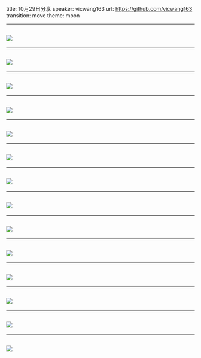 title: 10月29日分享
speaker: vicwang163
url: https://github.com/vicwang163
transition: move
theme: moon

----
![](http://ww2.sinaimg.cn/thumbnail/005OSeYugw1f9dvpmfibej30k00b974y.jpg)
----

----
![](http://ww2.sinaimg.cn/thumbnail/005OSeYugw1f9dvplm6woj30k00b9jsv.jpg)
----

----
![](http://ww1.sinaimg.cn/thumbnail/005OSeYugw1f9dvplykhbj30k00b9403.jpg)
----

----
![](http://ww4.sinaimg.cn/thumbnail/005OSeYugw1f9dvplt946j30k00b9q3m.jpg)
----

----
![](http://ww3.sinaimg.cn/thumbnail/005OSeYugw1f9dvpnkzj5j30k00b9tas.jpg)
----

----
![](http://ww2.sinaimg.cn/thumbnail/005OSeYugw1f9dvpmfp86j30k00b9ta6.jpg)
----

----
![](http://ww4.sinaimg.cn/thumbnail/005OSeYugw1f9dvplmnckj30k00b9wfg.jpg)
----

----
![](http://ww2.sinaimg.cn/thumbnail/005OSeYugw1f9dvplrjptj30k00b9aaw.jpg)
----

----
![](http://ww4.sinaimg.cn/thumbnail/005OSeYugw1f9dvpmo0q0j30k00b93zu.jpg)
----

----
![](http://ww4.sinaimg.cn/thumbnail/005OSeYugw1f9dvpn20whj30k00b9wg8.jpg)
----

----
![](http://ww1.sinaimg.cn/thumbnail/005OSeYugw1f9dvpnpqdyj30k00b9myu.jpg)
----

----
![](http://ww2.sinaimg.cn/thumbnail/005OSeYugw1f9dvpntmfij30k00b9tan.jpg)
----

----
![](http://ww3.sinaimg.cn/thumbnail/005OSeYugw1f9dvpmubwuj30k00b9dga.jpg)
----

----
![](http://ww2.sinaimg.cn/thumbnail/005OSeYugw1f9dvpmy58sj30k00b9jru.jpg)
----